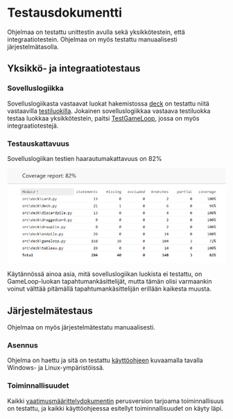 # Testausdokumentti

Ohjelmaa on testattu unittestin avulla sekä yksikkötestein, että integraatiotestein. Ohjelmaa on myös testattu manuaalisesti järjestelmätasolla.

## Yksikkö- ja integraatiotestaus

### Sovelluslogiikka

Sovelluslogiikasta vastaavat luokat hakemistossa [deck](../src/deck/) on testattu niitä vastaavilla [testiluokilla](../src/tests/). Jokainen sovelluslogiikkaa vastaava testiluokka testaa luokkaa yksikkötestein, paitsi [TestGameLoop](../src/tests/gameloop_test.py), jossa on myös integraatiotestejä.

### Testauskattavuus

Sovelluslogiikan testien haarautumakattavuus on 82%

![](./kuvat/haarautumakattavuus.png)

Käytännössä ainoa asia, mitä sovelluslogiikan luokista ei testattu, on GameLoop-luokan tapahtumankäsittelijät, mutta tämän olisi varmaankin voinut välttää pitämällä tapahtumankäsittelijän erillään kaikesta muusta. 

## Järjestelmätestaus

Ohjelmaa on myös järjestelmätestatu manuaalisesti.

### Asennus

Ohjelma on haettu ja sitä on testattu [käyttöohjeen](./kayttoohje.md) kuvaamalla tavalla Windows- ja Linux-ympäristöissä.

### Toiminnallisuudet

Kaikki [vaatimusmäärittelydokumentin](./vaatimusmaarittely.md) perusversion tarjoama toiminnallisuus on testattu, ja kaikki käyttöohjeessa esitellyt toiminnallisuudet on käyty läpi.


